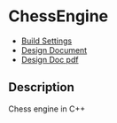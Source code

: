 # ChessEngine
- [Build Settings](BUILD.txt)
- [Design Document](https://docs.google.com/document/d/1RYn20N8oXjRmqFnpwq7XLeQLoYpDa1R-qlOITwDR_TI/edit?tab=t.0#heading=h.8wy1onlmehrn)
- [Design Doc pdf](docs/Design_Doc.pdf)

## Description
Chess engine in C++